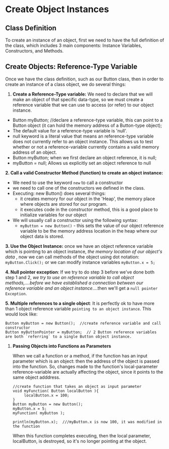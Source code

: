 # Create Object Instances

## Class Definition

To create an instance of an object, first we need to have the full definition of the class, which includes 3 main components: Instance Variables, Constructors, and Methods.

## Create Objects: Reference-Type Variable

Once we have the class definition, such as our Button class, then in order to create an instance of a class object, we do several things: 

1. **Create a Reference-Type variable:** We need to declare that we will make an object of that specific data-type, so we must create a reference variable that we can use to access \(or refer\) to our object instance.

* Button myButton;   //declare a reference-type variable, this can point to a Button object \(it can hold the memory address of a Button-type object\);
* The default value for a reference-type variable is 'null'.  
* null keyword is a literal value that means an  reference-type variable does not currently refer to an object instance. This allows us to test whether or not a reference-variable currently contains a valid memory address of an object.
* Button myButton; when we first declare an object reference, it is null;
* myButton = null;  Allows us explicitly set an object reference to null

 **2. Call a valid Constructor Method \(function\) to create an object instance:**

* We need to use the keyword `new` to call a constructor
* we need to call one of the constructors we defined in the class.
* Executing:   new Button\(\) does several things:
  * it creates memory for our object in the 'Heap', the memory place where objects are stored for our program.
  * it executes code in the constructor method, this is a good place to initialize variables for our object
* We will usually call a constructor using the following syntax:
  * `myButton = new Button()`  - this sets the value of our object reference variable to be the memory address location in the heap where our object data is stored.

**3.  Use the Object Instance:** once we have an object reference variable which is pointing to an object instance, _the memory location of our object's data_ , now we can call methods of the object using dot notation: `myButton.Click();` or we can modify instance variables `myButton.x = 5;`

**4. Null pointer exception**: If we try to do step 3 before we've done both step 1 and 2, _we try to use an reference variable to call object methods,....before we have established a connection between our reference variable and an object instance_....then we'll get a `null pointer Exception`.  

**5. Multiple references to a single object**: It is perfectly ok to have more than 1 object reference variable `pointing to an object instance`. This would look like:

```text
Button myButton = new Button();  //create reference variable and call constructor 
Button myButtonPointer = myButton;  // 2 Button reference variables are both `referring` to a single Button object instance.
```

1. **Passing Objects into Functions as Parameters**

   When we call a function or a method, if the function has an input parameter which is an object: then the address of the object is passed into the function. So, changes made to the function's local-parameter reference-variable are actually affecting the object, since it points to the same object adddress.

   ```text
   //create function that takes an object as input parameter
   void myFunction( Button localButton ){
        localButton.x = 100;
   }
   Button myButton = new Button();
   myButton.x = 5;
   myFunction( myButton ); 

   println(myButton.x);  ///myButton.x is now 100, it was modified in the function
   ```

   When this function completes executing, then the local parameter, localButton, is destroyed, so it's no longer pointing at the object.

